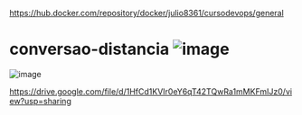 https://hub.docker.com/repository/docker/julio8361/cursodevops/general
# conversao-distancia   ![image](https://github.com/user-attachments/assets/7a799477-a2e4-4243-a776-8ac026a6f648)
  ![image](https://github.com/user-attachments/assets/7833e616-84e2-42e5-a7f0-ce770cc734b8) 

https://drive.google.com/file/d/1HfCd1KVIr0eY6qT42TQwRa1mMKFmIJz0/view?usp=sharing
